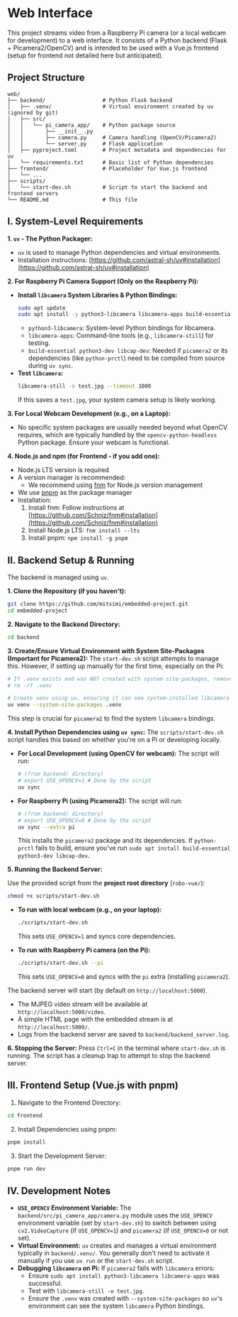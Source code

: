# Web Interface

This project streams video from a Raspberry Pi camera (or a local webcam for development) to a web interface. It consists of a Python backend (Flask + Picamera2/OpenCV) and is intended to be used with a Vue.js frontend (setup for frontend not detailed here but anticipated).

## Project Structure

```
web/
├── backend/                  # Python Flask backend
│   ├── .venv/                # Virtual environment created by uv (ignored by git)
│   ├── src/
│   │   └── pi_camera_app/    # Python package source
│   │       ├── __init__.py
│   │       ├── camera.py     # Camera handling (OpenCV/Picamera2)
│   │       └── server.py     # Flask application
│   ├── pyproject.toml        # Project metadata and dependencies for uv
│   └── requirements.txt      # Basic list of Python dependencies
├── frontend/                 # Placeholder for Vue.js frontend
│   └── ...
├── scripts/
│   └── start-dev.sh          # Script to start the backend and frontend servers
└── README.md                 # This file
```

## I. System-Level Requirements

**1. `uv` - The Python Packager:**

- `uv` is used to manage Python dependencies and virtual environments.
- Installation instructions: [https://github.com/astral-sh/uv#installation](https://github.com/astral-sh/uv#installation)

**2. For Raspberry Pi Camera Support (Only on the Raspberry Pi):**

- **Install `libcamera` System Libraries & Python Bindings:**
  ```bash
  sudo apt update
  sudo apt install -y python3-libcamera libcamera-apps build-essential python3-dev libcap-dev
  ```
  - `python3-libcamera`: System-level Python bindings for libcamera.
  - `libcamera-apps`: Command-line tools (e.g., `libcamera-still`) for testing.
  - `build-essential python3-dev libcap-dev`: Needed if `picamera2` or its dependencies (like `python-prctl`) need to be compiled from source during `uv sync`.
- **Test `libcamera`:**
  ```bash
  libcamera-still -o test.jpg --timeout 1000
  ```
  If this saves a `test.jpg`, your system camera setup is likely working.

**3. For Local Webcam Development (e.g., on a Laptop):**

- No specific system packages are usually needed beyond what OpenCV requires, which are typically handled by the `opencv-python-headless` Python package. Ensure your webcam is functional.

**4. Node.js and npm (for Frontend - if you add one):**

- Node.js LTS version is required
- A version manager is recommended:
  - We recommend using [fnm](https://github.com/Schniz/fnm) for Node.js version management
- We use [pnpm](https://pnpm.io/) as the package manager
- Installation:
  1. Install fnm: Follow instructions at [https://github.com/Schniz/fnm#installation](https://github.com/Schniz/fnm#installation)
  2. Install Node.js LTS: `fnm install --lts`
  3. Install pnpm: `npm install -g pnpm`

## II. Backend Setup & Running

The backend is managed using `uv`.

**1. Clone the Repository (if you haven't):**

```bash
git clone https://github.com/mitsimi/embedded-project.git
cd embedded-project
```

**2. Navigate to the Backend Directory:**

```bash
cd backend
```

**3. Create/Ensure Virtual Environment with System Site-Packages (Important for Picamera2):**
The `start-dev.sh` script attempts to manage this. However, if setting up manually for the first time, especially on the Pi:

```bash
# If .venv exists and was NOT created with system-site-packages, remove it
# rm -rf .venv

# Create venv using uv, ensuring it can see system-installed libcamera bindings
uv venv --system-site-packages .venv
```

This step is crucial for `picamera2` to find the system `libcamera` bindings.

**4. Install Python Dependencies using `uv sync`:**
The `scripts/start-dev.sh` script handles this based on whether you're on a Pi or developing locally.

- **For Local Development (using OpenCV for webcam):**
  The script will run:

  ```bash
  # (from backend/ directory)
  # export USE_OPENCV=1 # Done by the script
  uv sync
  ```

- **For Raspberry Pi (using Picamera2):**
  The script will run:
  ```bash
  # (from backend/ directory)
  # export USE_OPENCV=0 # Done by the script
  uv sync --extra pi
  ```
  This installs the `picamera2` package and its dependencies. If `python-prctl` fails to build, ensure you've run `sudo apt install build-essential python3-dev libcap-dev`.

**5. Running the Backend Server:**

Use the provided script from the **project root directory** (`robo-vue/`):

```bash
chmod +x scripts/start-dev.sh
```

- **To run with local webcam (e.g., on your laptop):**

  ```bash
  ./scripts/start-dev.sh
  ```

  This sets `USE_OPENCV=1` and syncs core dependencies.

- **To run with Raspberry Pi camera (on the Pi):**
  ```bash
  ./scripts/start-dev.sh --pi
  ```
  This sets `USE_OPENCV=0` and syncs with the `pi` extra (installing `picamera2`).

The backend server will start (by default on `http://localhost:5000`).

- The MJPEG video stream will be available at `http://localhost:5000/video`.
- A simple HTML page with the embedded stream is at `http://localhost:5000/`.
- Logs from the backend server are saved to `backend/backend_server.log`.

**6. Stopping the Server:**
Press `Ctrl+C` in the terminal where `start-dev.sh` is running. The script has a cleanup trap to attempt to stop the backend server.

## III. Frontend Setup (Vue.js with pnpm)

1. Navigate to the Frontend Directory:

```bash
cd frontend
```

2. Install Dependencies using pnpm:

```bash
pnpm install
```

3. Start the Development Server:

```bash
pnpm run dev
```

## IV. Development Notes

- **`USE_OPENCV` Environment Variable:** The `backend/src/pi_camera_app/camera.py` module uses the `USE_OPENCV` environment variable (set by `start-dev.sh`) to switch between using `cv2.VideoCapture` (if `USE_OPENCV=1`) and `picamera2` (if `USE_OPENCV=0` or not set).
- **Virtual Environment:** `uv` creates and manages a virtual environment typically in `backend/.venv/`. You generally don't need to activate it manually if you use `uv run` or the `start-dev.sh` script.
- **Debugging `libcamera` on Pi:** If `picamera2` fails with `libcamera` errors:
  - Ensure `sudo apt install python3-libcamera libcamera-apps` was successful.
  - Test with `libcamera-still -o test.jpg`.
  - Ensure the `.venv` was created with `--system-site-packages` so `uv`'s environment can see the system `libcamera` Python bindings.
